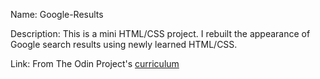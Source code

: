 Name:
Google-Results

Description:
This is a mini HTML/CSS project. I rebuilt the appearance of Google search results using newly learned HTML/CSS.

Link:
From The Odin Project's [curriculum](http://www.theodinproject.com/courses/web-development-101/lessons/html-css)
